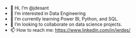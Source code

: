 - 👋 Hi, I’m @jdesant
- 👀 I’m interested in Data Engineering
- 🌱 I’m currently learning Power BI, Python, and SQL.
- 💞️ I’m looking to collaborate on data science projects.
- 📫 How to reach me: https://www.linkedin.com/in/jerdes/

<!---
jdesant/jdesant is a ✨ special ✨ repository because its `README.md` (this file) appears on your GitHub profile.
You can click the Preview link to take a look at your changes.
--->
